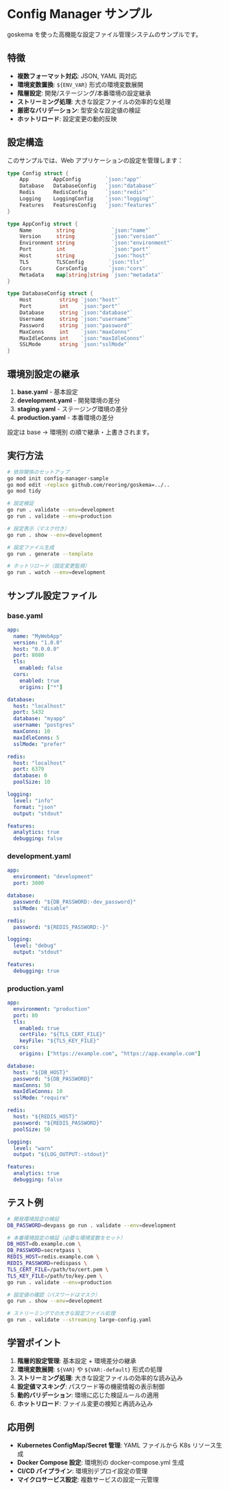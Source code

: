 # Config Manager サンプル

goskema を使った高機能な設定ファイル管理システムのサンプルです。

## 特徴

- **複数フォーマット対応**: JSON, YAML 両対応
- **環境変数置換**: `${ENV_VAR}` 形式の環境変数展開
- **階層設定**: 開発/ステージング/本番環境の設定継承
- **ストリーミング処理**: 大きな設定ファイルの効率的な処理
- **厳密なバリデーション**: 型安全な設定値の検証
- **ホットリロード**: 設定変更の動的反映

## 設定構造

このサンプルでは、Web アプリケーションの設定を管理します：

```go
type Config struct {
    App        AppConfig        `json:"app"`
    Database   DatabaseConfig   `json:"database"`
    Redis      RedisConfig      `json:"redis"`
    Logging    LoggingConfig    `json:"logging"`
    Features   FeaturesConfig   `json:"features"`
}

type AppConfig struct {
    Name        string            `json:"name"`
    Version     string            `json:"version"`
    Environment string            `json:"environment"`
    Port        int               `json:"port"`
    Host        string            `json:"host"`
    TLS         TLSConfig        `json:"tls"`
    Cors        CorsConfig       `json:"cors"`
    Metadata    map[string]string `json:"metadata"`
}

type DatabaseConfig struct {
    Host         string `json:"host"`
    Port         int    `json:"port"`
    Database     string `json:"database"`
    Username     string `json:"username"`
    Password     string `json:"password"`
    MaxConns     int    `json:"maxConns"`
    MaxIdleConns int    `json:"maxIdleConns"`
    SSLMode      string `json:"sslMode"`
}
```

## 環境別設定の継承

1. **base.yaml** - 基本設定
2. **development.yaml** - 開発環境の差分
3. **staging.yaml** - ステージング環境の差分
4. **production.yaml** - 本番環境の差分

設定は base → 環境別 の順で継承・上書きされます。

## 実行方法

```bash
# 依存関係のセットアップ
go mod init config-manager-sample
go mod edit -replace github.com/reoring/goskema=../..
go mod tidy

# 設定検証
go run . validate --env=development
go run . validate --env=production

# 設定表示（マスク付き）
go run . show --env=development

# 設定ファイル生成
go run . generate --template

# ホットリロード（設定変更監視）
go run . watch --env=development
```

## サンプル設定ファイル

### base.yaml
```yaml
app:
  name: "MyWebApp"
  version: "1.0.0"
  host: "0.0.0.0"
  port: 8080
  tls:
    enabled: false
  cors:
    enabled: true
    origins: ["*"]

database:
  host: "localhost"
  port: 5432
  database: "myapp"
  username: "postgres"
  maxConns: 10
  maxIdleConns: 5
  sslMode: "prefer"

redis:
  host: "localhost"
  port: 6379
  database: 0
  poolSize: 10

logging:
  level: "info"
  format: "json"
  output: "stdout"

features:
  analytics: true
  debugging: false
```

### development.yaml
```yaml
app:
  environment: "development"
  port: 3000

database:
  password: "${DB_PASSWORD:-dev_password}"
  sslMode: "disable"

redis:
  password: "${REDIS_PASSWORD:-}"

logging:
  level: "debug"
  output: "stdout"

features:
  debugging: true
```

### production.yaml
```yaml
app:
  environment: "production"
  port: 80
  tls:
    enabled: true
    certFile: "${TLS_CERT_FILE}"
    keyFile: "${TLS_KEY_FILE}"
  cors:
    origins: ["https://example.com", "https://app.example.com"]

database:
  host: "${DB_HOST}"
  password: "${DB_PASSWORD}"
  maxConns: 50
  maxIdleConns: 10
  sslMode: "require"

redis:
  host: "${REDIS_HOST}"
  password: "${REDIS_PASSWORD}"
  poolSize: 50

logging:
  level: "warn"
  output: "${LOG_OUTPUT:-stdout}"

features:
  analytics: true
  debugging: false
```

## テスト例

```bash
# 開発環境設定の検証
DB_PASSWORD=devpass go run . validate --env=development

# 本番環境設定の検証（必要な環境変数をセット）
DB_HOST=db.example.com \
DB_PASSWORD=secretpass \
REDIS_HOST=redis.example.com \
REDIS_PASSWORD=redispass \
TLS_CERT_FILE=/path/to/cert.pem \
TLS_KEY_FILE=/path/to/key.pem \
go run . validate --env=production

# 設定値の確認（パスワードはマスク）
go run . show --env=development

# ストリーミングでの大きな設定ファイル処理
go run . validate --streaming large-config.yaml
```

## 学習ポイント

1. **階層的設定管理**: 基本設定 + 環境差分の継承
2. **環境変数展開**: `${VAR}` や `${VAR:-default}` 形式の処理
3. **ストリーミング処理**: 大きな設定ファイルの効率的な読み込み
4. **設定値マスキング**: パスワード等の機密情報の表示制御  
5. **動的バリデーション**: 環境に応じた検証ルールの適用
6. **ホットリロード**: ファイル変更の検知と再読み込み

## 応用例

- **Kubernetes ConfigMap/Secret 管理**: YAML ファイルから K8s リソース生成
- **Docker Compose 設定**: 環境別の docker-compose.yml 生成
- **CI/CD パイプライン**: 環境別デプロイ設定の管理
- **マイクロサービス設定**: 複数サービスの設定一元管理

